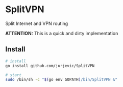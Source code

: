 # SplitVPN
Split Internet and VPN routing

**ATTENTION:** This is a quick and dirty implementation

## Install
```sh
# install
go install github.com/jurjevic/SplitVPN

# start
sudo /bin/sh -c "$(go env GOPATH)/bin/SplitVPN &"
```
